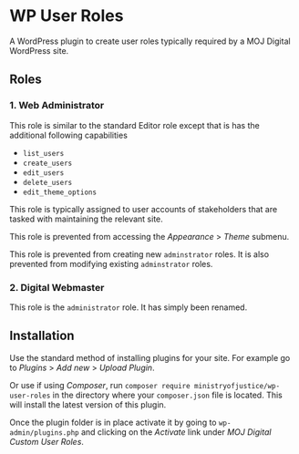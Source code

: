 # WP User Roles

A WordPress plugin to create user roles typically required 
by a MOJ Digital WordPress site.

## Roles
### 1. Web Administrator
This role is similar to the standard Editor role
except that is has the additional following capabilities

* `list_users`
* `create_users`
* `edit_users`
* `delete_users`
* `edit_theme_options`

This role is typically assigned to user accounts of stakeholders 
that are tasked with maintaining the relevant site.

This role is prevented from accessing the _Appearance_ > _Theme_ submenu.

This role is prevented from creating new `adminstrator` roles.
It is also prevented from modifying existing `adminstrator` roles.

### 2. Digital Webmaster
This role is the `administrator` role. It has simply been renamed.

## Installation
Use the standard method of installing plugins for your site.
For example go to _Plugins_ > _Add new_ > _Upload Plugin_.

Or use if using _Composer_, run `composer require ministryofjustice/wp-user-roles` 
in the directory where your `composer.json` file is located. 
This will install the latest version of this plugin.

Once the plugin folder is in place activate it by going to `wp-admin/plugins.php`
and clicking on the _Activate_ link under _MOJ Digital Custom User Roles_.
